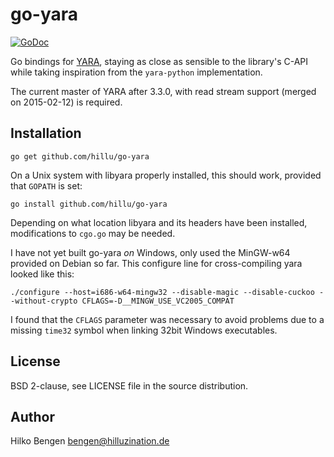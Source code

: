 # go-yara

[![GoDoc](https://godoc.org/github.com/hillu/go-yara?status.svg)](https://godoc.org/github.com/hillu/go-yara)

Go bindings for [YARA](http://plusvic.github.io/yara/), staying as
close as sensible to the library's C-API while taking inspiration from
the `yara-python` implementation.

The current master of YARA after 3.3.0, with read stream support (merged on 2015-02-12) is required.

## Installation

    go get github.com/hillu/go-yara

On a Unix system with libyara properly installed, this should work,
provided that `GOPATH` is set:

    go install github.com/hillu/go-yara

Depending on what location libyara and its headers have been
installed, modifications to `cgo.go` may be needed.

I have not yet built go-yara *on* Windows, only used the MinGW-w64
provided on Debian so far. This configure line for cross-compiling
yara looked like this:

    ./configure --host=i686-w64-mingw32 --disable-magic --disable-cuckoo --without-crypto CFLAGS=-D__MINGW_USE_VC2005_COMPAT

I found that the `CFLAGS` parameter was necessary to avoid problems
due to a missing `time32` symbol when linking 32bit Windows
executables.

## License

BSD 2-clause, see LICENSE file in the source distribution.

## Author

Hilko Bengen <bengen@hilluzination.de>

